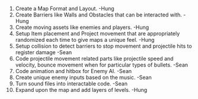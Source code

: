 1. Create a Map Format and Layout. -Hung
2. Create Barriers like Walls and Obstacles that can be interacted with. -Hung
3. Create moving assets like enemies and players. -Hung
4. Setup Item placement and Project movement that are appropriately randomized each time to give maps a unique feel. -Hung
5. Setup collision to detect barriers to stop movement and projectile hits to register damage -Sean
6. Code projectile movement related parts like projectile speed and velocity, bounce movement when for particular types of bullets. -Sean
7. Code animation and hitbox for Enemy AI. -Sean
8. Create unique enemy inputs based on the music. -Sean
9. Turn sound files into interactable code. -Sean
10. Expand upon the map and add layers of levels. -Hung

